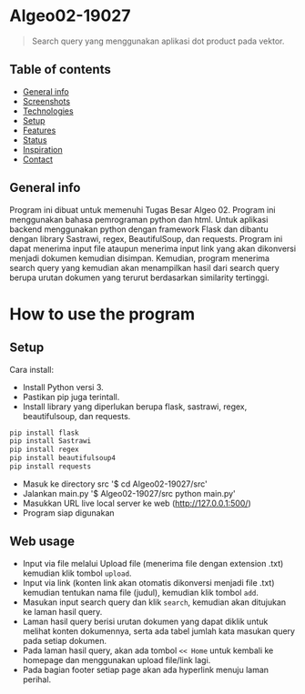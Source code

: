 # Algeo02-19027
> Search query yang menggunakan aplikasi dot product pada vektor.

## Table of contents
* [General info](#general-info)
* [Screenshots](#screenshots)
* [Technologies](#technologies)
* [Setup](#setup)
* [Features](#features)
* [Status](#status)
* [Inspiration](#inspiration)
* [Contact](#contact)

## General info
Program ini dibuat untuk memenuhi Tugas Besar Algeo 02. Program ini menggunakan bahasa pemrograman python dan html. Untuk aplikasi backend menggunakan python dengan framework Flask dan dibantu dengan library Sastrawi, regex, BeautifulSoup, dan requests. Program ini dapat menerima input file ataupun menerima input link yang akan dikonversi menjadi dokumen kemudian disimpan. Kemudian, program menerima search query yang kemudian akan menampilkan hasil dari search query berupa urutan dokumen yang terurut berdasarkan similarity tertinggi.

# How to use the program
## Setup
Cara install:
* Install Python versi 3.
* Pastikan pip juga terintall.
* Install library yang diperlukan berupa flask, sastrawi, regex, beautifulsoup, dan requests.
```sh
pip install flask
pip install Sastrawi
pip install regex
pip install beautifulsoup4
pip install requests
```
* Masuk ke directory src '$ cd Algeo02-19027/src'
* Jalankan main.py '$ Algeo02-19027/src python main.py'
* Masukkan URL live local server ke web (http://127.0.0.1:500/)
* Program siap digunakan

## Web usage
* Input via file melalui Upload file (menerima file dengan extension .txt) kemudian klik tombol `upload`.
* Input via link (konten link akan otomatis dikonversi menjadi file .txt) kemudian tentukan nama file (judul), kemudian klik tombol `add`.
* Masukan input search query dan klik `search`, kemudian akan ditujukan ke laman hasil query.
* Laman hasil query berisi urutan dokumen yang dapat diklik untuk melihat konten dokumennya, serta ada tabel jumlah kata masukan query pada setiap dokumen.
* Pada laman hasil query, akan ada tombol `<< Home` untuk kembali ke homepage dan menggunakan upload file/link lagi.
* Pada bagian footer setiap page akan ada hyperlink menuju laman perihal.